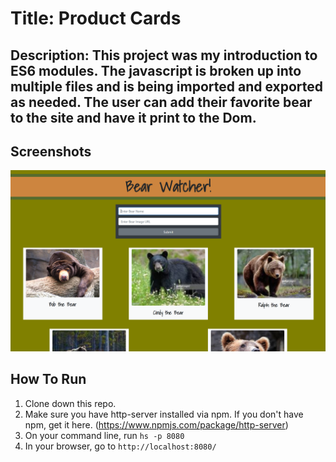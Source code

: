 # Title: Product Cards 

## Description: This project was my introduction to ES6 modules. The javascript is broken up into multiple files and is being imported and exported as needed. The user can add their favorite bear to the site and have it print to the Dom.

## Screenshots
![Project Screenshot](/screenshots/bear-watcher-screenshot-v1.png)

## How To Run
1. Clone down this repo.
1. Make sure you have http-server installed via npm. If you don't have npm, get it here. (https://www.npmjs.com/package/http-server) 
1. On your command line, run `hs -p 8080`
1. In your browser, go to `http://localhost:8080/`